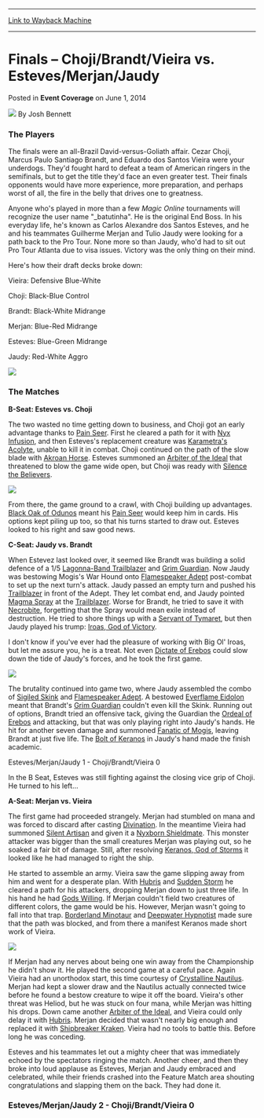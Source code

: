 
---
[Link to Wayback Machine](https://web.archive.org/web/20220707021651/https://magic.wizards.com/en/articles/archive/event-coverage/finals-%E2%80%93-chojibrandtvieira-vs-estevesmerjanjaudy-2014-06-01)

[_metadata_:author]:- "Josh Bennett"
[_metadata_:description]:- "The Players The finals were an all-Brazil David-versus-Goliath affair. Cezar Choji, Marcus Paulo Santiago Brandt, and Eduardo dos Santos Vieira were your underdogs. They'd fought hard to defeat a team of American ringers in the semifinals, but to get the title they'd face an even greater test. Their finals opponents would have more experience, more preparation, and perhaps"
[_metadata_:generator]:- "Drupal 7 (http://drupal.org)"
[_metadata_:node]:- "317826"
[_metadata_:publish_date]:- "2014-06-01"
[_metadata_:source]:- "div-main-content"
[_metadata_:title]:- "Finals – Choji/Brandt/Vieira vs. Esteves/Merjan/Jaudy"
[_metadata_:wayback_capture_timestamp]:- "2022-07-07 02:16:51"
[_metadata_:wayback_raw_url]:- "https://web.archive.org/web/20220707021651id_/https://magic.wizards.com/en/articles/archive/event-coverage/finals-%E2%80%93-chojibrandtvieira-vs-estevesmerjanjaudy-2014-06-01"
[_metadata_:wayback_url]:- "https://magic.wizards.com/en/articles/archive/event-coverage/finals-%E2%80%93-chojibrandtvieira-vs-estevesmerjanjaudy-2014-06-01"
---


Finals – Choji/Brandt/Vieira vs. Esteves/Merjan/Jaudy
=====================================================



 Posted in **Event Coverage**
 on June 1, 2014 






![](https://media.magic.wizards.com/styles/auth_small/public/images/person/authorpic_joshbennett.jpg)
By Josh Bennett











### The Players


The finals were an all-Brazil David-versus-Goliath affair. Cezar Choji, Marcus Paulo Santiago Brandt, and Eduardo dos Santos Vieira were your underdogs. They'd fought hard to defeat a team of American ringers in the semifinals, but to get the title they'd face an even greater test. Their finals opponents would have more experience, more preparation, and perhaps worst of all, the fire in the belly that drives one to greatness.


Anyone who's played in more than a few *Magic Online* tournaments will recognize the user name "\_batutinha". He is the original End Boss. In his everyday life, he's known as Carlos Alexandre dos Santos Esteves, and he and his teammates Guilherme Merjan and Tulio Jaudy were looking for a path back to the Pro Tour. None more so than Jaudy, who'd had to sit out Pro Tour Atlanta due to visa issues. Victory was the only thing on their mind.


Here's how their draft decks broke down:


Vieira: Defensive Blue-White  

Choji: Black-Blue Control  

Brandt: Black-White Midrange


Merjan: Blue-Red Midrange  

Esteves: Blue-Green Midrange  

Jaudy: Red-White Aggro


![](https://media.wizards.com/images/magic/daily/events/2014/gpsao14/Final_Draft.jpg)

### The Matches


**B-Seat: Esteves vs. Choji**


The two wasted no time getting down to business, and Choji got an early advantage thanks to [Pain Seer](https://gatherer.wizards.com/Pages/Card/Details.aspx?name=Pain+Seer). First he cleared a path for it with [Nyx Infusion](https://gatherer.wizards.com/Pages/Card/Details.aspx?name=Nyx+Infusion), and then Esteves's replacement creature was [Karametra's Acolyte](https://gatherer.wizards.com/Pages/Card/Details.aspx?name=Karametra%27s+Acolyte), unable to kill it in combat. Choji continued on the path of the slow blade with [Akroan Horse](https://gatherer.wizards.com/Pages/Card/Details.aspx?name=Akroan+Horse). Esteves summoned an [Arbiter of the Ideal](https://gatherer.wizards.com/Pages/Card/Details.aspx?name=Arbiter+of+the+Ideal) that threatened to blow the game wide open, but Choji was ready with [Silence the Believers](https://gatherer.wizards.com/Pages/Card/Details.aspx?name=Silence+the+Believers).


![](https://media.wizards.com/images/magic/daily/events/2014/gpsao14/Final_Choji.jpg)

From there, the game ground to a crawl, with Choji building up advantages. [Black Oak of Odunos](https://gatherer.wizards.com/Pages/Card/Details.aspx?name=Black+Oak+of+Odunos) meant his [Pain Seer](https://gatherer.wizards.com/Pages/Card/Details.aspx?name=Pain+Seer) would keep him in cards. His options kept piling up too, so that his turns started to draw out. Esteves looked to his right and saw good news.


**C-Seat: Jaudy vs. Brandt**


When Estevez last looked over, it seemed like Brandt was building a solid defence of a 1/5 [Lagonna-Band Trailblazer](https://gatherer.wizards.com/Pages/Card/Details.aspx?name=Lagonna-Band+Trailblazer) and [Grim Guardian](https://gatherer.wizards.com/Pages/Card/Details.aspx?name=Grim+Guardian). Now Jaudy was bestowing Mogis's War Hound onto [Flamespeaker Adept](https://gatherer.wizards.com/Pages/Card/Details.aspx?name=Flamespeaker+Adept) post-combat to set up the next turn's attack. Jaudy passed an empty turn and pushed his [Trailblazer](https://gatherer.wizards.com/Pages/Card/Details.aspx?name=Trailblazer) in front of the Adept. They let combat end, and Jaudy pointed [Magma Spray](https://gatherer.wizards.com/Pages/Card/Details.aspx?name=Magma+Spray) at the [Trailblazer](https://gatherer.wizards.com/Pages/Card/Details.aspx?name=Trailblazer). Worse for Brandt, he tried to save it with [Necrobite](https://gatherer.wizards.com/Pages/Card/Details.aspx?name=Necrobite), forgetting that the Spray would mean exile instead of destruction. He tried to shore things up with a [Servant of Tymaret](https://gatherer.wizards.com/Pages/Card/Details.aspx?name=Servant+of+Tymaret), but then Jaudy played his trump: [Iroas, God of Victory](https://gatherer.wizards.com/Pages/Card/Details.aspx?name=Iroas%2C+God+of+Victory).


I don't know if you've ever had the pleasure of working with Big Ol' Iroas, but let me assure you, he is a treat. Not even [Dictate of Erebos](https://gatherer.wizards.com/Pages/Card/Details.aspx?name=Dictate+of+Erebos) could slow down the tide of Jaudy's forces, and he took the first game.


![](https://media.wizards.com/images/magic/daily/events/2014/gpsao14/Final_Iroas_Jaudy.jpg)

The brutality continued into game two, where Jaudy assembled the combo of [Sigiled Skink](https://gatherer.wizards.com/Pages/Card/Details.aspx?name=Sigiled+Skink) and [Flamespeaker Adept](https://gatherer.wizards.com/Pages/Card/Details.aspx?name=Flamespeaker+Adept). A bestowed [Everflame Eidolon](https://gatherer.wizards.com/Pages/Card/Details.aspx?name=Everflame+Eidolon) meant that Brandt's [Grim Guardian](https://gatherer.wizards.com/Pages/Card/Details.aspx?name=Grim+Guardian) couldn't even kill the Skink. Running out of options, Brandt tried an offensive tack, giving the Guardian the [Ordeal of Erebos](https://gatherer.wizards.com/Pages/Card/Details.aspx?name=Ordeal+of+Erebos) and attacking, but that was only playing right into Jaudy's hands. He hit for another seven damage and summoned [Fanatic of Mogis](https://gatherer.wizards.com/Pages/Card/Details.aspx?name=Fanatic+of+Mogis), leaving Brandt at just five life. The [Bolt of Keranos](https://gatherer.wizards.com/Pages/Card/Details.aspx?name=Bolt+of+Keranos) in Jaudy's hand made the finish academic.


Esteves/Merjan/Jaudy 1 - Choji/Brandt/Vieira 0


In the B Seat, Esteves was still fighting against the closing vice grip of Choji. He turned to his left...


**A-Seat: Merjan vs. Vieira**


The first game had proceeded strangely. Merjan had stumbled on mana and was forced to discard after casting [Divination](https://gatherer.wizards.com/Pages/Card/Details.aspx?name=Divination). In the meantime Vieira had summoned [Silent Artisan](https://gatherer.wizards.com/Pages/Card/Details.aspx?name=Silent+Artisan) and given it a [Nyxborn Shieldmate](https://gatherer.wizards.com/Pages/Card/Details.aspx?name=Nyxborn+Shieldmate). This monster attacker was bigger than the small creatures Merjan was playing out, so he soaked a fair bit of damage. Still, after resolving [Keranos, God of Storms](https://gatherer.wizards.com/Pages/Card/Details.aspx?name=Keranos%2C+God+of+Storms) it looked like he had managed to right the ship.


He started to assemble an army. Vieira saw the game slipping away from him and went for a desperate plan. With [Hubris](https://gatherer.wizards.com/Pages/Card/Details.aspx?name=Hubris) and [Sudden Storm](https://gatherer.wizards.com/Pages/Card/Details.aspx?name=Sudden+Storm) he cleared a path for his attackers, dropping Merjan down to just three life. In his hand he had [Gods Willing](https://gatherer.wizards.com/Pages/Card/Details.aspx?name=Gods+Willing). If Merjan couldn't field two creatures of different colors, the game would be his. However, Merjan wasn't going to fall into that trap. [Borderland Minotaur](https://gatherer.wizards.com/Pages/Card/Details.aspx?name=Borderland+Minotaur) and [Deepwater Hypnotist](https://gatherer.wizards.com/Pages/Card/Details.aspx?name=Deepwater+Hypnotist) made sure that the path was blocked, and from there a manifest Keranos made short work of Vieira.


![](https://media.wizards.com/images/magic/daily/events/2014/gpsao14/Final_Keranos_Merjan.jpg)

If Merjan had any nerves about being one win away from the Championship he didn't show it. He played the second game at a careful pace. Again Vieira had an unorthodox start, this time courtesy of [Crystalline Nautilus](https://gatherer.wizards.com/Pages/Card/Details.aspx?name=Crystalline+Nautilus). Merjan had kept a slower draw and the Nautilus actually connected twice before he found a bestow creature to wipe it off the board. Vieira's other threat was Heliod, but he was stuck on four mana, while Merjan was hitting his drops. Down came another [Arbiter of the Ideal](https://gatherer.wizards.com/Pages/Card/Details.aspx?name=Arbiter+of+the+Ideal), and Vieira could only delay it with [Hubris](https://gatherer.wizards.com/Pages/Card/Details.aspx?name=Hubris). Merjan decided that wasn't nearly big enough and replaced it with [Shipbreaker Kraken](https://gatherer.wizards.com/Pages/Card/Details.aspx?name=Shipbreaker+Kraken). Vieira had no tools to battle this. Before long he was conceding.


Esteves and his teammates let out a mighty cheer that was immediately echoed by the spectators ringing the match. Another cheer, and then they broke into loud applause as Esteves, Merjan and Jaudy embraced and celebrated, while their friends crashed into the Feature Match area shouting congratulations and slapping them on the back. They had done it.


### Esteves/Merjan/Jaudy 2 - Choji/Brandt/Vieira 0







